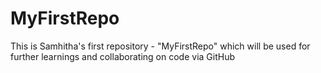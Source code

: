 # MyFirstRepo
This is Samhitha's first repository - "MyFirstRepo" which will be used for further learnings and collaborating on code via GitHub
